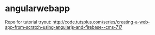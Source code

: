 # angularwebapp
Repo for tutorial tryout: http://code.tutsplus.com/series/creating-a-web-app-from-scratch-using-angularjs-and-firebase--cms-717
